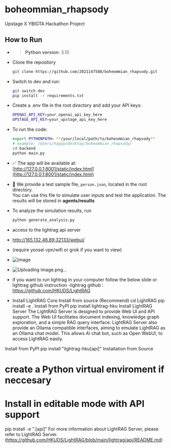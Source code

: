 # boheommian_rhapsody

Upstage X YBIGTA Hackathon Project

## How to Run

- > **Python version**: 3.10 


- Clone the repository
    ```bash
    git clone https://github.com/2021147588/boheommian_rhapsody.git
    ```
    
- Switch to dev and run:
    ```bash
    git switch dev
    pip install -r requirements.txt
    ```


- Create a .env file in the root directory and add your API keys:

    ```bash
    OPENAI_API_KEY=your_openai_api_key_here
    UPSTAGE_API_KEY=your_upstage_api_key_here
    ```

- To run the code:
    ```bash
    export PYTHONPATH= **/your/local/path/to/boheommian_rhapsody**
    # example: /Users/happy/Desktop/boheommian_rhapsody/ 
    cd backend
    python main.py
    ```

- ✅ The app will be available at:  
  [http://127.0.0.1:8001/static/index.html](http://127.0.0.1:8001/static/index.html)

- 🧪 We provide a test sample file, `person.json`, located in the root directory.  
  You can use this file to simulate user inputs and test the application. The results will be stored in **agents/results** 

- To analyze the simulation results, run 
    ```bash
    python generate_analysis.py
    ```



- access to the lightrag api server
- http://165.132.46.89:32133/webui/
- (require yonsei vpn/wifi or grok if you want to view)
- ![image](https://github.com/user-attachments/assets/18ff85c1-387e-4f8b-af8e-ca850c107d38)
- ![Uploading image.png…]()
- if you want to run lightrag in your computer follow the below slide or lightrag github instruction 
-lightrag github : https://github.com/HKUDS/LightRAG
- Install LightRAG Core
Install from source (Recommend)
cd LightRAG
pip install -e .
Install from PyPI
pip install lightrag-hku
Install LightRAG Server
The LightRAG Server is designed to provide Web UI and API support. The Web UI facilitates document indexing, knowledge graph exploration, and a simple RAG query interface. LightRAG Server also provide an Ollama compatible interfaces, aiming to emulate LightRAG as an Ollama chat model. This allows AI chat bot, such as Open WebUI, to access LightRAG easily.

Install from PyPI
pip install "lightrag-hku[api]"
Installation from Source
# create a Python virtual enviroment if neccesary
# Install in editable mode with API support
pip install -e ".[api]"
For more information about LightRAG Server, please refer to LightRAG Server.(https://github.com/HKUDS/LightRAG/blob/main/lightrag/api/README.md)


